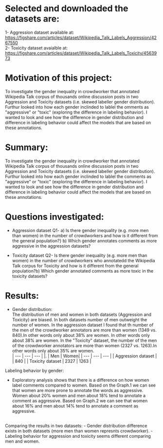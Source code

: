 # Selected and downloaded the datasets are:
1- Aggression dataset available at: https://figshare.com/articles/dataset/Wikipedia_Talk_Labels_Aggression/4267550 <br>
2- Toxicity dataset avaialble at: https://figshare.com/articles/dataset/Wikipedia_Talk_Labels_Toxicity/4563973

# Motivation of this project:
To investigate the gender inequality in crowdworker that annotated  Wikipedia Talk corpus of thousands online discussion posts in two Aggression and Toxicity datasets (i.e. skewed labeller gender distribution). Furthur looked into how each gender inclinded to lablel the omments as "aggressive" or "toxic" (exploring the difference in labeling behavior). I wanted to look and see how the difference in gender distribution and difference in labeling behavior could affect the models that are based on these annotations.

# Summary:
To investigate the gender inequality in crowdworker that annotated  Wikipedia Talk corpus of thousands online discussion posts in two Aggression and Toxicity datasets (i.e. skewed labeller gender distribution). Furthur looked into how each gender inclinded to lablel the comments as "aggressive" or "toxic" (exploring the difference in labeling behavior). I wanted to look and see how the difference in gender distribution and difference in labeling behavior could affect the models that are based on these annotations.

# Questions investigated:

- Aggression dataset
Q1- a) Is there gender inequality (e.g. more men than women) in the number of crowdworkers and how is it different from the general population?} b) Which gender annotates comments as more aggressive in the aggression datasets?


- Toxicity dataset
Q2- Is there gender inequality (e.g. more men than women) in the number of crowdworkers who annotatedd the Wikipedia Talk corpus for Toxicity and how is it different from the general population?b) Which gender annotated comments as more toxic in the toxicity datasets?

# Results:
- Gender distribution:<br>
The distribution of men and women in both datasets (Aggression and Toxicity) are biased. In both datasets number of men outweight the number of women. In the aggression dataset I found that th number of the men of the crowdworker annotators are more than women (1349 vs. 840).In other words only about 38% are women. In other words only about 38% are women. In the "Toxicity" dataset, the number of the men of the crowdworker annotators are more than women (2327 vs. 1263).In other words only about 35% are women.<br>
| --- | --- | --- |
|.    | Men | Women|
| --- | --- | --- |
| Aggression dataset  |  | 840 |
| Toxicity dataset  | 2327 | 1263 |

Labeling behavior by gender:
<br>
- Exploratory analysis shows that there is a difference on how women label comments compared to women. Based on the Graph.1 we can see that women are more prone to annotate the words as aggressive. Women about 20% women and men about 18% tend to annotate a comment as aggressive. Based on Graph.2 we can see that women about 16% and men about 14% tend to annotate a comment as aggressive.
<br>
Comparing the results in two datasets:
- Gender distribution difference exists in both datasets (more men than women represnts crowdworker). 
- Labeling behavior for aggression and toxicity seems different comparing men and women. 




